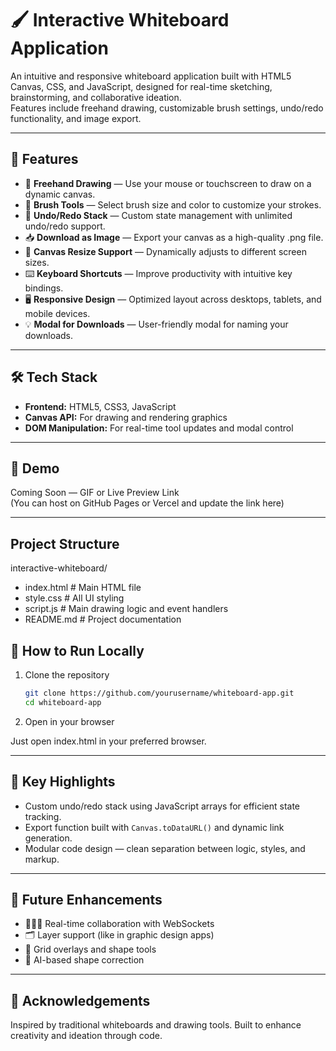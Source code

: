 # 🖌️ Interactive Whiteboard Application

An intuitive and responsive whiteboard application built with HTML5 Canvas, CSS, and JavaScript, designed for real-time sketching, brainstorming, and collaborative ideation.  
Features include freehand drawing, customizable brush settings, undo/redo functionality, and image export.

---

## 🚀 Features

- 🎨 **Freehand Drawing** — Use your mouse or touchscreen to draw on a dynamic canvas.  
- 🧰 **Brush Tools** — Select brush size and color to customize your strokes.  
- 🔁 **Undo/Redo Stack** — Custom state management with unlimited undo/redo support.  
- 📥 **Download as Image** — Export your canvas as a high-quality .png file.  
- 🔲 **Canvas Resize Support** — Dynamically adjusts to different screen sizes.  
- ⌨️ **Keyboard Shortcuts** — Improve productivity with intuitive key bindings.  
- 🖥️ **Responsive Design** — Optimized layout across desktops, tablets, and mobile devices.  
- 💡 **Modal for Downloads** — User-friendly modal for naming your downloads.  

---

## 🛠️ Tech Stack

- **Frontend:** HTML5, CSS3, JavaScript  
- **Canvas API:** For drawing and rendering graphics  
- **DOM Manipulation:** For real-time tool updates and modal control  

---

## 📸 Demo

Coming Soon — GIF or Live Preview Link  
(You can host on GitHub Pages or Vercel and update the link here)

---

## Project Structure
interactive-whiteboard/
- index.html      # Main HTML file
- style.css       # All UI styling
- script.js       # Main drawing logic and event handlers
- README.md       # Project documentation


## 🧪 How to Run Locally

1. Clone the repository  
   ```bash
   git clone https://github.com/yourusername/whiteboard-app.git
   cd whiteboard-app
2. Open in your browser
   
  Just open index.html in your preferred browser.

---

## 🧠 Key Highlights

- Custom undo/redo stack using JavaScript arrays for efficient state tracking.  
- Export function built with `Canvas.toDataURL()` and dynamic link generation.  
- Modular code design — clean separation between logic, styles, and markup.

--- 

## 📌 Future Enhancements

- 🧑‍🤝‍🧑 Real-time collaboration with WebSockets  
- 🗂️ Layer support (like in graphic design apps)  
- 🧭 Grid overlays and shape tools  
- 🧠 AI-based shape correction

--- 

## 🙌 Acknowledgements

Inspired by traditional whiteboards and drawing tools. Built to enhance creativity and ideation through code.
